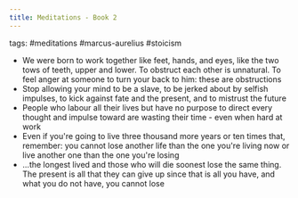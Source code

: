 ```yaml
---
title: Meditations - Book 2
---
```

tags: #meditations #marcus-aurelius #stoicism


- We were born to work together like feet, hands, and eyes, like the two tows of teeth, upper and lower. To obstruct each other is unnatural. To feel anger at someone to turn your back to him: these are obstructions
- Stop allowing your mind to be a slave, to be jerked about by selfish impulses, to kick against fate and the present, and to mistrust the future
- People who labour all their lives but have no purpose to direct every thought and impulse toward are wasting their time - even when hard at work
- Even if you're going to live three thousand more years or ten times that, remember: you cannot lose another life than the one you're living now or live another one than the one you're losing
- ...the longest lived and those who will die soonest lose the same thing. The present is all that they can give up since that is all you have, and what you do not have, you cannot lose
